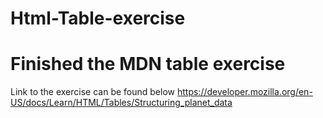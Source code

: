 # Html-Table-exercise
# Finished the MDN table exercise
Link to the exercise can be found below
https://developer.mozilla.org/en-US/docs/Learn/HTML/Tables/Structuring_planet_data
